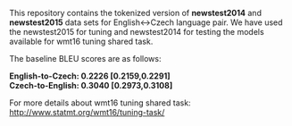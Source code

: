 This repository contains the tokenized version of <b>newstest2014</b> and <b>newstest2015</b> data sets for English<->Czech language pair.
We have used the newstest2015 for tuning and newstest2014 for testing the models available for wmt16 tuning shared task.

The baseline BLEU scores are as follows:

<strong>
English-to-Czech: 0.2226 [0.2159,0.2291]<BR>
Czech-to-English: 0.3040 [0.2973,0.3108]
</strong>

For more details about wmt16 tuning shared task: http://www.statmt.org/wmt16/tuning-task/
